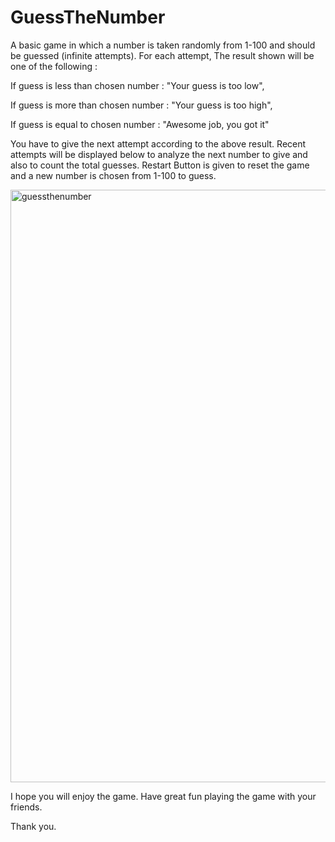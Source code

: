 # GuessTheNumber
A basic game in which a number is taken randomly from 1-100 and should be guessed (infinite attempts). For each attempt, The result shown will be one 
of the following : 

If guess is less than chosen number : "Your guess is too low",

If guess is more than chosen number : "Your guess is too high",

If guess is equal to chosen number : "Awesome job, you got it"   


You have to give the next attempt according to the above result. Recent attempts will be displayed below to analyze the next number to give and also to count the 
total guesses. Restart Button is given to reset the game and a new number is chosen from 1-100 to guess.   


<img width="948" alt="guessthenumber" src="https://user-images.githubusercontent.com/72926542/106774292-f8399d00-660f-11eb-8c4b-5477e2fd490b.PNG">


I hope you will enjoy the game. Have great fun playing the game with your friends.

Thank you.
